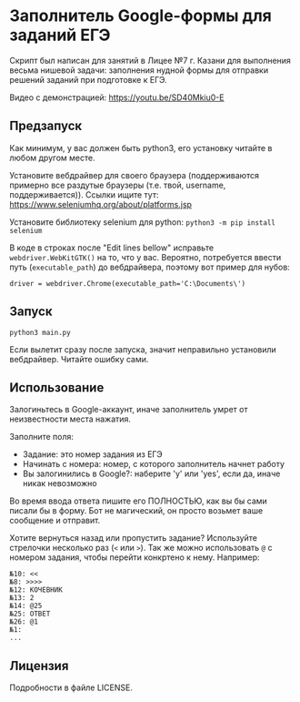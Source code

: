 # Заполнитель Google-формы для заданий ЕГЭ

Скрипт был написан для занятий в Лицее №7 г. Казани для выполнения весьма нишевой задачи:
заполнения нудной формы для отправки решений заданий при подготовке к ЕГЭ.

Видео с демонстрацией: https://youtu.be/SD40Mkiu0-E

## Предзапуск

Как минимум, у вас должен быть python3, его установку читайте в любом другом месте.

Установите вебдрайвер для своего браузера (поддерживаются примерно все раздутые браузеры
(т.е. твой, username, поддерживается)).
Ссылки ищите тут: https://www.seleniumhq.org/about/platforms.jsp

Установите библиотеку selenium для python: `python3 -m pip install selenium`

В коде в строках после "Edit lines bellow" исправьте `webdriver.WebKitGTK()` на то,
что у вас.
Вероятно, потребуется ввести путь (`executable_path`) до вебдрайвера,
поэтому вот пример для нубов:

```
driver = webdriver.Chrome(executable_path='C:\Documents\')
```

## Запуск

`python3 main.py`

Если вылетит сразу после запуска, значит неправильно установили вебдрайвер.
Читайте ошибку сами.

## Использование

Залогиньтесь в Google-аккаунт, иначе заполнитель умрет от неизвестности места нажатия.

Заполните поля:
 * Задание: это номер задания из ЕГЭ
 * Начинать с номера: номер, с которого заполнитель начнет работу
 * Вы залогинились в Google?: наберите 'y' или 'yes', если да, иначе никак невозможно

Во время ввода ответа пишите его ПОЛНОСТЬЮ, как вы бы сами писали бы в форму.
Бот не магический, он просто возьмет ваше сообщение и отправит.

Хотите вернуться назад или пропустить задание? Используйте стрелочки несколько раз (`<`
или `>`).  Так же можно использовать `@` с номером задания, чтобы перейти конкртено к нему. Например:

```
№10: <<
№8: >>>>
№12: КОЧЕВНИК
№13: 2
№14: @25
№25: ОТВЕТ
№26: @1
№1:
...
```
## Лицензия

Подробности в файле LICENSE.
